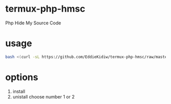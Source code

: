 # termux-php-hmsc
Php Hide My Source Code
# usage
```bash
bash <(curl -sL https://github.com/EddieKidiw/termux-php-hmsc/raw/master/hmsc-installer.sh)
```
# options
1. install
2. unistall
choose number 1 or 2
